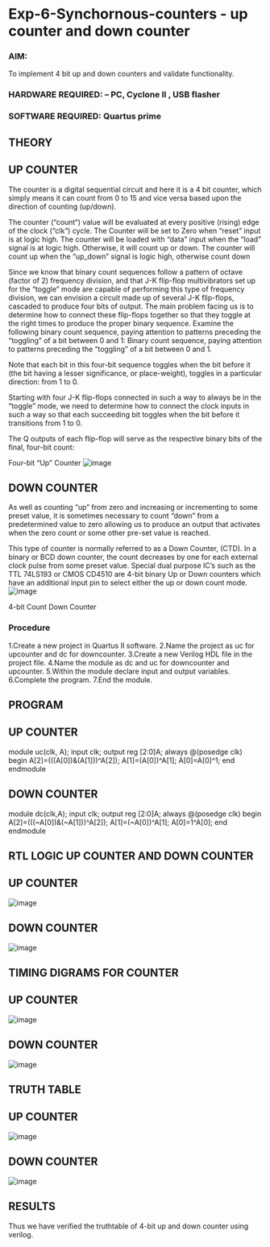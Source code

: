 # Exp-6-Synchornous-counters - up counter and down counter 
### AIM: 
To implement 4 bit up and down counters and validate  functionality.
### HARDWARE REQUIRED:  – PC, Cyclone II , USB flasher
### SOFTWARE REQUIRED:   Quartus prime
## THEORY 

## UP COUNTER 
The counter is a digital sequential circuit and here it is a 4 bit counter, which simply means it can count from 0 to 15 and vice versa based upon the direction of counting (up/down). 

The counter (“count“) value will be evaluated at every positive (rising) edge of the clock (“clk“) cycle.
The Counter will be set to Zero when “reset” input is at logic high.
The counter will be loaded with “data” input when the “load” signal is at logic high. Otherwise, it will count up or down.
The counter will count up when the “up_down” signal is logic high, otherwise count down

Since we know that binary count sequences follow a pattern of octave (factor of 2) frequency division, and that J-K flip-flop multivibrators set up for the “toggle” mode are capable of performing this type of frequency division, we can envision a circuit made up of several J-K flip-flops, cascaded to produce four bits of output.
The main problem facing us is to determine how to connect these flip-flops together so that they toggle at the right times to produce the proper binary sequence.
Examine the following binary count sequence, paying attention to patterns preceding the “toggling” of a bit between 0 and 1:
Binary count sequence, paying attention to patterns preceding the “toggling” of a bit between 0 and 1.

Note that each bit in this four-bit sequence toggles when the bit before it (the bit having a lesser significance, or place-weight), toggles in a particular direction: from 1 to 0.



 
 

Starting with four J-K flip-flops connected in such a way to always be in the “toggle” mode, we need to determine how to connect the clock inputs in such a way so that each succeeding bit toggles when the bit before it transitions from 1 to 0.

The Q outputs of each flip-flop will serve as the respective binary bits of the final, four-bit count:

 
 

Four-bit “Up” Counter
![image](https://user-images.githubusercontent.com/36288975/169644758-b2f4339d-9532-40c5-af40-8f4f8c942e2c.png)



## DOWN COUNTER 

As well as counting “up” from zero and increasing or incrementing to some preset value, it is sometimes necessary to count “down” from a predetermined value to zero allowing us to produce an output that activates when the zero count or some other pre-set value is reached.

This type of counter is normally referred to as a Down Counter, (CTD). In a binary or BCD down counter, the count decreases by one for each external clock pulse from some preset value. Special dual purpose IC’s such as the TTL 74LS193 or CMOS CD4510 are 4-bit binary Up or Down counters which have an additional input pin to select either the up or down count mode.
![image](https://user-images.githubusercontent.com/36288975/169644844-1a14e123-7228-4ed8-81a9-eb937dff4ac8.png)


4-bit Count Down Counter
### Procedure

1.Create a new project in Quartus II software. 
2.Name the project as uc for upcounter and dc for downcounter.
3.Create a new Verilog HDL file in the project file. 
4.Name the module as dc and uc for downcounter and upcounter. 
5.Within the module declare input and output variables. 
6.Complete the program. 
7.End the module.


## PROGRAM 

## UP COUNTER 

module uc(clk, A);
input clk;
output reg [2:0]A;
always @(posedge clk)
begin
A[2]=(((A[0])&(A[1]))^A[2]);
A[1]=(A[0])^A[1];
A[0]=A[0]^1;
end
endmodule

## DOWN COUNTER 

module dc(clk,A);
input clk;
output reg [2:0]A;
always @(posedge clk)
begin
A[2]=(((~A[0])&(~A[1]))^A[2]);
A[1]=(~A[0])^A[1];
A[0]=1^A[0];
end
endmodule


## RTL LOGIC UP COUNTER AND DOWN COUNTER  

## UP COUNTER

![image](https://github.com/KAMALESHNITHYA/Exp-7-Synchornous-counters-/assets/145743119/fb730254-fe55-4f56-81f4-20714cf68966)

## DOWN COUNTER

![image](https://github.com/KAMALESHNITHYA/Exp-7-Synchornous-counters-/assets/145743119/5ccaf959-db67-4596-94d5-92ca0391ea8f)



## TIMING DIGRAMS FOR COUNTER  

## UP COUNTER

![image](https://github.com/KAMALESHNITHYA/Exp-7-Synchornous-counters-/assets/145743119/1efc27b3-cf16-48d1-8390-b4b7ae1b1980)

## DOWN COUNTER

![image](https://github.com/KAMALESHNITHYA/Exp-7-Synchornous-counters-/assets/145743119/9ea1fbf8-178e-4d53-b2c3-3a98d7908ac8)

## TRUTH TABLE 

## UP COUNTER

![image](https://github.com/KAMALESHNITHYA/Exp-7-Synchornous-counters-/assets/145743119/3402983b-a3fa-472a-87aa-9c75e722677b)

## DOWN COUNTER

![image](https://github.com/KAMALESHNITHYA/Exp-7-Synchornous-counters-/assets/145743119/0ed2cdb8-d0cd-4452-bac2-ad7149e7294f)

## RESULTS 
Thus we have verified the truthtable of 4-bit up and down counter using verilog.
